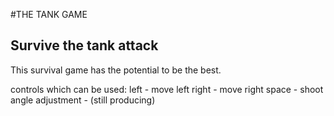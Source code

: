 #THE TANK GAME

## Survive the tank attack

This survival game has the potential to be the best.

controls which can be used:
    left - move left
    right - move right
    space - shoot
    angle adjustment - (still producing)
